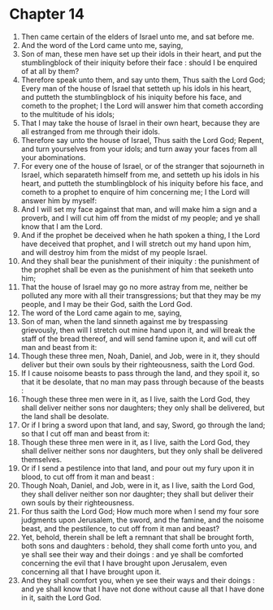 # Chapter 14

1. Then came certain of the elders of Israel unto me, and sat before me.
2. And the word of the Lord came unto me, saying,
3. Son of man, these men have set up their idols in their heart, and put the stumblingblock of their iniquity before their face : should I be enquired of at all by them?
4. Therefore speak unto them, and say unto them, Thus saith the Lord God; Every man of the house of Israel that setteth up his idols in his heart, and putteth the stumblingblock of his iniquity before his face, and cometh to the prophet; I the Lord will answer him that cometh according to the multitude of his idols;
5. That I may take the house of Israel in their own heart, because they are all estranged from me through their idols.
6. Therefore say unto the house of Israel, Thus saith the Lord God; Repent, and turn yourselves from your idols; and turn away your faces from all your abominations.
7. For every one of the house of Israel, or of the stranger that sojourneth in Israel, which separateth himself from me, and setteth up his idols in his heart, and putteth the stumblingblock of his iniquity before his face, and cometh to a prophet to enquire of him concerning me; I the Lord will answer him by myself:
8. And I will set my face against that man, and will make him a sign and a proverb, and I will cut him off from the midst of my people; and ye shall know that I am the Lord.
9. And if the prophet be deceived when he hath spoken a thing, I the Lord have deceived that prophet, and I will stretch out my hand upon him, and will destroy him from the midst of my people Israel.
10. And they shall bear the punishment of their iniquity : the punishment of the prophet shall be even as the punishment of him that seeketh unto him;
11. That the house of Israel may go no more astray from me, neither be polluted any more with all their transgressions; but that they may be my people, and I may be their God, saith the Lord God.
12. The word of the Lord came again to me, saying,
13. Son of man, when the land sinneth against me by trespassing grievously, then will I stretch out mine hand upon it, and will break the staff of the bread thereof, and will send famine upon it, and will cut off man and beast from it:
14. Though these three men, Noah, Daniel, and Job, were in it, they should deliver but their own souls by their righteousness, saith the Lord God.
15. If I cause noisome beasts to pass through the land, and they spoil it, so that it be desolate, that no man may pass through because of the beasts :
16. Though these three men were in it, as I live, saith the Lord God, they shall deliver neither sons nor daughters; they only shall be delivered, but the land shall be desolate.
17. Or if I bring a sword upon that land, and say, Sword, go through the land; so that I cut off man and beast from it:
18. Though these three men were in it, as I live, saith the Lord God, they shall deliver neither sons nor daughters, but they only shall be delivered themselves.
19. Or if I send a pestilence into that land, and pour out my fury upon it in blood, to cut off from it man and beast :
20. Though Noah, Daniel, and Job, were in it, as I live, saith the Lord God, they shall deliver neither son nor daughter; they shall but deliver their own souls by their righteousness.
21. For thus saith the Lord God; How much more when I send my four sore judgments upon Jerusalem, the sword, and the famine, and the noisome beast, and the pestilence, to cut off from it man and beast?
22. Yet, behold, therein shall be left a remnant that shall be brought forth, both sons and daughters : behold, they shall come forth unto you, and ye shall see their way and their doings : and ye shall be comforted concerning the evil that I have brought upon Jerusalem, even concerning all that I have brought upon it.
23. And they shall comfort you, when ye see their ways and their doings : and ye shall know that I have not done without cause all that I have done in it, saith the Lord God.

